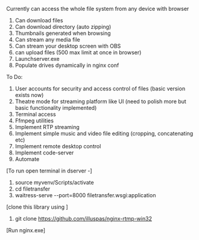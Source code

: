 Currently can access the whole file system from any device with browser

1. Can download files
2. Can download directory (auto zipping)
3. Thumbnails generated when browsing
4. Can stream any media file
5. Can stream your desktop screen with OBS
6. can upload files (500 max limit at once in browser)
7. Launchserver.exe
8. Populate drives dynamically in nginx conf

To Do:

1. User accounts for security and access control of files (basic version exists now)
2. Theatre mode for streaming platform like UI (need to polish more but basic functionality implemented)
3. Terminal access
4. Ffmpeg utilities
5. Implement RTP streaming
6. Implement simple music and video file editing (cropping, concatenating etc)
7. Implement remote desktop control
8. Implement code-server
9. Automate

[To run open terminal in dserver -]

1. source myvenv/Scripts/activate
2. cd filetransfer
3. waitress-serve --port=8000 filetransfer.wsgi:application

[clone this library using ]

1. git clone https://github.com/illuspas/nginx-rtmp-win32

[Run nginx.exe]
